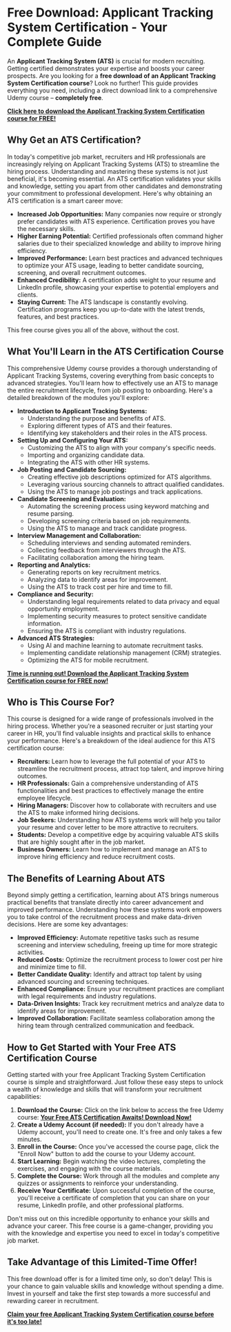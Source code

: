 # Free Download: Applicant Tracking System Certification - Your Complete Guide

An **Applicant Tracking System (ATS)** is crucial for modern recruiting. Getting certified demonstrates your expertise and boosts your career prospects. Are you looking for a **free download of an Applicant Tracking System Certification course**? Look no further! This guide provides everything you need, including a direct download link to a comprehensive Udemy course – **completely free**.

[**Click here to download the Applicant Tracking System Certification course for FREE!**](https://udemywork.com/applicant-tracking-system-certification)

## Why Get an ATS Certification?

In today's competitive job market, recruiters and HR professionals are increasingly relying on Applicant Tracking Systems (ATS) to streamline the hiring process. Understanding and mastering these systems is not just beneficial, it's becoming essential. An ATS certification validates your skills and knowledge, setting you apart from other candidates and demonstrating your commitment to professional development. Here's why obtaining an ATS certification is a smart career move:

*   **Increased Job Opportunities:** Many companies now require or strongly prefer candidates with ATS experience. Certification proves you have the necessary skills.
*   **Higher Earning Potential:** Certified professionals often command higher salaries due to their specialized knowledge and ability to improve hiring efficiency.
*   **Improved Performance:** Learn best practices and advanced techniques to optimize your ATS usage, leading to better candidate sourcing, screening, and overall recruitment outcomes.
*   **Enhanced Credibility:** A certification adds weight to your resume and LinkedIn profile, showcasing your expertise to potential employers and clients.
*   **Staying Current:** The ATS landscape is constantly evolving. Certification programs keep you up-to-date with the latest trends, features, and best practices.

This free course gives you all of the above, without the cost.

## What You'll Learn in the ATS Certification Course

This comprehensive Udemy course provides a thorough understanding of Applicant Tracking Systems, covering everything from basic concepts to advanced strategies. You'll learn how to effectively use an ATS to manage the entire recruitment lifecycle, from job posting to onboarding. Here's a detailed breakdown of the modules you'll explore:

*   **Introduction to Applicant Tracking Systems:**
    *   Understanding the purpose and benefits of ATS.
    *   Exploring different types of ATS and their features.
    *   Identifying key stakeholders and their roles in the ATS process.
*   **Setting Up and Configuring Your ATS:**
    *   Customizing the ATS to align with your company's specific needs.
    *   Importing and organizing candidate data.
    *   Integrating the ATS with other HR systems.
*   **Job Posting and Candidate Sourcing:**
    *   Creating effective job descriptions optimized for ATS algorithms.
    *   Leveraging various sourcing channels to attract qualified candidates.
    *   Using the ATS to manage job postings and track applications.
*   **Candidate Screening and Evaluation:**
    *   Automating the screening process using keyword matching and resume parsing.
    *   Developing screening criteria based on job requirements.
    *   Using the ATS to manage and track candidate progress.
*   **Interview Management and Collaboration:**
    *   Scheduling interviews and sending automated reminders.
    *   Collecting feedback from interviewers through the ATS.
    *   Facilitating collaboration among the hiring team.
*   **Reporting and Analytics:**
    *   Generating reports on key recruitment metrics.
    *   Analyzing data to identify areas for improvement.
    *   Using the ATS to track cost per hire and time to fill.
*   **Compliance and Security:**
    *   Understanding legal requirements related to data privacy and equal opportunity employment.
    *   Implementing security measures to protect sensitive candidate information.
    *   Ensuring the ATS is compliant with industry regulations.
*   **Advanced ATS Strategies:**
    *   Using AI and machine learning to automate recruitment tasks.
    *   Implementing candidate relationship management (CRM) strategies.
    *   Optimizing the ATS for mobile recruitment.

[**Time is running out! Download the Applicant Tracking System Certification course for FREE now!**](https://udemywork.com/applicant-tracking-system-certification)

## Who is This Course For?

This course is designed for a wide range of professionals involved in the hiring process. Whether you're a seasoned recruiter or just starting your career in HR, you'll find valuable insights and practical skills to enhance your performance. Here's a breakdown of the ideal audience for this ATS certification course:

*   **Recruiters:** Learn how to leverage the full potential of your ATS to streamline the recruitment process, attract top talent, and improve hiring outcomes.
*   **HR Professionals:** Gain a comprehensive understanding of ATS functionalities and best practices to effectively manage the entire employee lifecycle.
*   **Hiring Managers:** Discover how to collaborate with recruiters and use the ATS to make informed hiring decisions.
*   **Job Seekers:** Understanding how ATS systems work will help you tailor your resume and cover letter to be more attractive to recruiters.
*   **Students:** Develop a competitive edge by acquiring valuable ATS skills that are highly sought after in the job market.
*   **Business Owners:** Learn how to implement and manage an ATS to improve hiring efficiency and reduce recruitment costs.

## The Benefits of Learning About ATS

Beyond simply getting a certification, learning about ATS brings numerous practical benefits that translate directly into career advancement and improved performance. Understanding how these systems work empowers you to take control of the recruitment process and make data-driven decisions. Here are some key advantages:

*   **Improved Efficiency:** Automate repetitive tasks such as resume screening and interview scheduling, freeing up time for more strategic activities.
*   **Reduced Costs:** Optimize the recruitment process to lower cost per hire and minimize time to fill.
*   **Better Candidate Quality:** Identify and attract top talent by using advanced sourcing and screening techniques.
*   **Enhanced Compliance:** Ensure your recruitment practices are compliant with legal requirements and industry regulations.
*   **Data-Driven Insights:** Track key recruitment metrics and analyze data to identify areas for improvement.
*   **Improved Collaboration:** Facilitate seamless collaboration among the hiring team through centralized communication and feedback.

## How to Get Started with Your Free ATS Certification Course

Getting started with your free Applicant Tracking System Certification course is simple and straightforward. Just follow these easy steps to unlock a wealth of knowledge and skills that will transform your recruitment capabilities:

1.  **Download the Course:** Click on the link below to access the free Udemy course: [**Your Free ATS Certification Awaits! Download Now!**](https://udemywork.com/applicant-tracking-system-certification)
2.  **Create a Udemy Account (if needed):** If you don't already have a Udemy account, you'll need to create one. It's free and only takes a few minutes.
3.  **Enroll in the Course:** Once you've accessed the course page, click the "Enroll Now" button to add the course to your Udemy account.
4.  **Start Learning:** Begin watching the video lectures, completing the exercises, and engaging with the course materials.
5.  **Complete the Course:** Work through all the modules and complete any quizzes or assignments to reinforce your understanding.
6.  **Receive Your Certificate:** Upon successful completion of the course, you'll receive a certificate of completion that you can share on your resume, LinkedIn profile, and other professional platforms.

Don't miss out on this incredible opportunity to enhance your skills and advance your career. This free course is a game-changer, providing you with the knowledge and expertise you need to excel in today's competitive job market.

## Take Advantage of this Limited-Time Offer!

This free download offer is for a limited time only, so don't delay! This is your chance to gain valuable skills and knowledge without spending a dime. Invest in yourself and take the first step towards a more successful and rewarding career in recruitment.

**[Claim your free Applicant Tracking System Certification course before it's too late!](https://udemywork.com/applicant-tracking-system-certification)**
